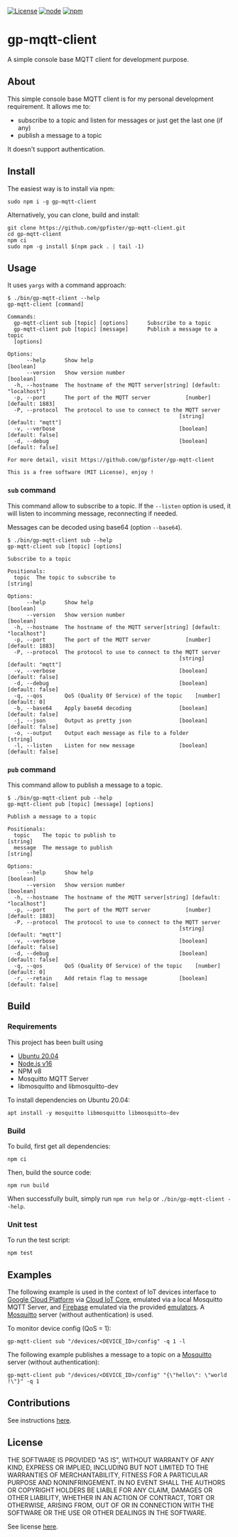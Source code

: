 [![License](https://img.shields.io/badge/License-MIT-blue.svg)](LICENSE)
[![node](https://img.shields.io/badge/node-16.x-233056)](https://nodejs.org)
[![npm](https://img.shields.io/badge/npm-ready-cb3837)](https://www.npmjs.com/package/gp-mqtt-client)

# gp-mqtt-client

A simple console base MQTT client for development purpose.

## About

This simple console base MQTT client is for my personal development requirement.
It allows me to:

- subscribe to a topic and listen for messages or just get the last one (if any)
- publish a message to a topic

It doesn't support authentication.

## Install

The easiest way is to install via npm:

```
sudo npm i -g gp-mqtt-client
```

Alternatively, you can clone, build and install:

```
git clone https://github.com/gpfister/gp-mqtt-client.git
cd gp-mqtt-client
npm ci
sudo npm -g install $(npm pack . | tail -1)
```

## Usage

It uses `yargs` with a command approach:

```
$ ./bin/gp-mqtt-client --help
gp-mqtt-client [command]

Commands:
  gp-mqtt-client sub [topic] [options]      Subscribe to a topic
  gp-mqtt-client pub [topic] [message]      Publish a message to a topic
  [options]

Options:
      --help      Show help                                            [boolean]
      --version   Show version number                                  [boolean]
  -h, --hostname  The hostname of the MQTT server[string] [default: "localhost"]
  -p, --port      The port of the MQTT server           [number] [default: 1883]
  -P, --protocol  The protocol to use to connect to the MQTT server
                                                      [string] [default: "mqtt"]
  -v, --verbose                                       [boolean] [default: false]
  -d, --debug                                         [boolean] [default: false]

For more detail, visit https://github.com/gpfister/gp-mqtt-client

This is a free software (MIT License), enjoy !
```

### `sub` command

This command allow to subscribe to a topic. If the `--listen` option is used, it
will listen to incomming message, reconnecting if needed.

Messages can be decoded using base64 (option `--base64`).

```
$ ./bin/gp-mqtt-client sub --help
gp-mqtt-client sub [topic] [options]

Subscribe to a topic

Positionals:
  topic  The topic to subscribe to                                      [string]

Options:
      --help      Show help                                            [boolean]
      --version   Show version number                                  [boolean]
  -h, --hostname  The hostname of the MQTT server[string] [default: "localhost"]
  -p, --port      The port of the MQTT server           [number] [default: 1883]
  -P, --protocol  The protocol to use to connect to the MQTT server
                                                      [string] [default: "mqtt"]
  -v, --verbose                                       [boolean] [default: false]
  -d, --debug                                         [boolean] [default: false]
  -q, --qos       QoS (Quality Of Service) of the topic    [number] [default: 0]
  -b, --base64    Apply base64 decoding               [boolean] [default: false]
  -j, --json      Output as pretty json               [boolean] [default: false]
  -o, --output    Output each message as file to a folder               [string]
  -l, --listen    Listen for new message              [boolean] [default: false]
```

### `pub` command

This command allow to publish a message to a topic.

```
$ ./bin/gp-mqtt-client pub --help
gp-mqtt-client pub [topic] [message] [options]

Publish a message to a topic

Positionals:
  topic    The topic to publish to                                      [string]
  message  The message to publish                                       [string]

Options:
      --help      Show help                                            [boolean]
      --version   Show version number                                  [boolean]
  -h, --hostname  The hostname of the MQTT server[string] [default: "localhost"]
  -p, --port      The port of the MQTT server           [number] [default: 1883]
  -P, --protocol  The protocol to use to connect to the MQTT server
                                                      [string] [default: "mqtt"]
  -v, --verbose                                       [boolean] [default: false]
  -d, --debug                                         [boolean] [default: false]
  -q, --qos       QoS (Quality Of Service) of the topic    [number] [default: 0]
  -r, --retain    Add retain flag to message          [boolean] [default: false]
```

## Build

### Requirements

This project has been built using

- [Ubuntu 20.04](https://ubuntu.com)
- [Node.js v16](https://nodejs.org)
- NPM v8
- Mosquitto MQTT Server
- libmosquitto and libmosquitto-dev

To install dependencies on Ubuntu 20.04:

```
apt install -y mosquitto libmosquitto libmosquitto-dev
```

### Build

To build, first get all dependencies:

```
npm ci
```

Then, build the source code:

```
npm run build
```

When successfully built, simply run `npm run help` or `./bin/gp-mqtt-client --help`.

### Unit test

To run the test script:

```
npm test
```

## Examples

The following example is used in the context of IoT devices interface to
[Google Cloud Platform](https://cloud.google.com) via
[Cloud IoT Core](https://cloud.google.com/iot-core), emulated via a local
Mosquitto MQTT Server, and [Firebase](https://firebase.google.com) emulated via
the provided
[emulators](https://firebase.google.com/docs/emulator-suite?authuser=0). A
[Mosquitto](<[https://ec](https://mosquitto.org)>) server (without
authentication) is used.

To monitor device config (QoS = 1):

```
gp-mqtt-client sub "/devices/<DEVICE_ID>/config" -q 1 -l
```

The following example publishes a message to a topic on a
[Mosquitto](<[https://ec](https://mosquitto.org)>) server (without
authentication):

```
gp-mqtt-client pub "/devices/<DEVICE_ID>/config" "{\"hello\": \"world !\"}" -q 1
```

## Contributions

See instructions [here](./CONTRIBUTING.md).

## License

THE SOFTWARE IS PROVIDED "AS IS", WITHOUT WARRANTY OF ANY KIND, EXPRESS OR
IMPLIED, INCLUDING BUT NOT LIMITED TO THE WARRANTIES OF MERCHANTABILITY, FITNESS
FOR A PARTICULAR PURPOSE AND NONINFRINGEMENT. IN NO EVENT SHALL THE AUTHORS OR
COPYRIGHT HOLDERS BE LIABLE FOR ANY CLAIM, DAMAGES OR OTHER LIABILITY, WHETHER
IN AN ACTION OF CONTRACT, TORT OR OTHERWISE, ARISING FROM, OUT OF OR IN
CONNECTION WITH THE SOFTWARE OR THE USE OR OTHER DEALINGS IN THE SOFTWARE.

See license [here](./LICENSE).
